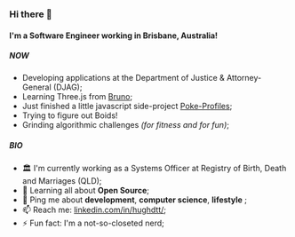 ### Hi there 👋

#### I'm a Software Engineer working in Brisbane, Australia!

##### NOW

- Developing applications at the Department of Justice & Attorney-General (DJAG);
- Learning Three.js from [Bruno](https://threejs-journey.xyz/);
- Just finished a little javascript side-project [Poke-Profiles](https://github.com/hughdtt/poke-profiles);
- Trying to figure out Boids!
- Grinding algorithmic challenges *(for fitness and for fun)*;

##### BIO

- 🏛️ I'm currently working as a Systems Officer at Registry of Birth, Death and Marriages (QLD);
- 🌱 Learning all about **Open Source**;
- 💬 Ping me about **development**, **computer science**, **lifestyle** ;
- 📫 Reach me: [linkedin.com/in/hughdtt/](https://www.linkedin.com/in/hughdtt/);
- ⚡️ Fun fact: I'm a not-so-closeted nerd;


